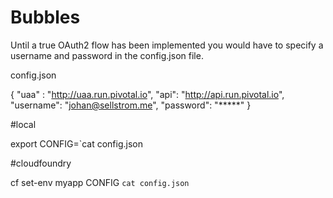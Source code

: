 # Bubbles

Until a true OAuth2 flow has been implemented you would have to specify a username and password in the config.json file.

config.json

{	"uaa" : "http://uaa.run.pivotal.io",
	"api":  "http://api.run.pivotal.io",
	"username": "johan@sellstrom.me",
	"password": "*****"
}

#local

export CONFIG=`cat config.json


#cloudfoundry

cf set-env myapp CONFIG `cat config.json`